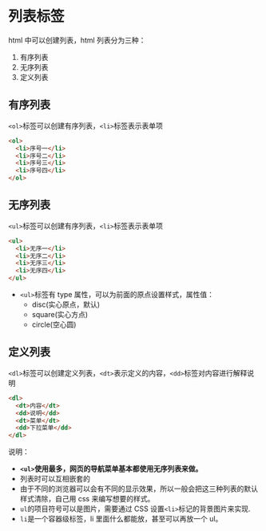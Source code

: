 # 列表标签

html 中可以创建列表，html 列表分为三种：

1. 有序列表
2. 无序列表
3. 定义列表

## 有序列表

`<ol>`标签可以创建有序列表，`<li>`标签表示表单项

```html
<ol>
  <li>序号一</li>
  <li>序号二</li>
  <li>序号三</li>
  <li>序号四</li>
</ol>
```

## 无序列表

`<ul>`标签可以创建有序列表，`<li>`标签表示表单项

```html
<ul>
  <li>无序一</li>
  <li>无序二</li>
  <li>无序三</li>
  <li>无序四</li>
</ul>
```

- `<ul>`标签有 type 属性，可以为前面的原点设置样式，属性值：
  - disc(实心原点，默认)
  - square(实心方点)
  - circle(空心圆)

## 定义列表

`<dl>`标签可以创建定义列表，`<dt>`表示定义的内容，`<dd>`标签对内容进行解释说明

```html
<dl>
  <dt>内容</dt>
  <dd>说明</dd>
  <dt>菜单</dt>
  <dd>下拉菜单</dd>
</dl>
```

说明：

- **`<ul>`使用最多，网页的导航菜单基本都使用无序列表来做。**
- 列表时可以互相嵌套的
- 由于不同的浏览器可以会有不同的显示效果，所以一般会把这三种列表的默认样式清除，自己用 css 来编写想要的样式。
- `ul`的项目符号可以是图片，需要通过 CSS 设置`<li>`标记的背景图片来实现.
- `li`是一个容器级标签，li 里面什么都能放，甚至可以再放一个 ul。
